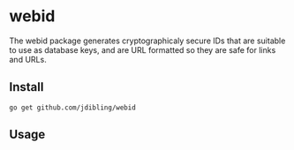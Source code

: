 # webid
The webid package generates cryptographicaly secure IDs that are suitable to 
use as database keys, and are URL formatted so they are safe for links
and URLs.

## Install

`go get github.com/jdibling/webid`

## Usage

```

```
